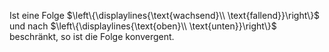 Ist eine Folge $\left\{\displaylines{\text{wachsend}\\ \text{fallend}}\right\}$ und nach $\left\{\displaylines{\text{oben}\\ \text{unten}}\right\}$ beschränkt, so ist die Folge konvergent.